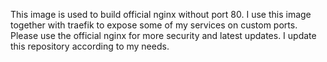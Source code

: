This image is used to build official nginx without port 80. I use this image together with traefik to expose some of my services on custom ports.
Please use the official nginx for more security and latest updates. 
I update this repository according to my needs.

